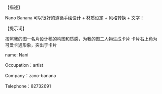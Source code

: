 【描述】

Nano Banana 可以很好的遵循手绘设计 + 材质设定 + 风格转换 + 文字！

【提示词】

按照我的图一名片设计稿的构图和质感，为我的图二人物生成卡片 卡片右上角为可爱卡通形象，突出于卡片 

name: Nani 

Occupation：artist 

Company：zano-banana 

Telephone：82732691